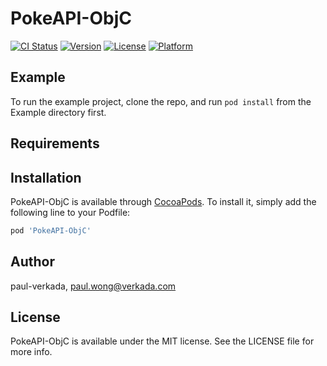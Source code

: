 # PokeAPI-ObjC

[![CI Status](https://img.shields.io/travis/paul-verkada/PokeAPI-ObjC.svg?style=flat)](https://travis-ci.org/paul-verkada/PokeAPI-ObjC)
[![Version](https://img.shields.io/cocoapods/v/PokeAPI-ObjC.svg?style=flat)](https://cocoapods.org/pods/PokeAPI-ObjC)
[![License](https://img.shields.io/cocoapods/l/PokeAPI-ObjC.svg?style=flat)](https://cocoapods.org/pods/PokeAPI-ObjC)
[![Platform](https://img.shields.io/cocoapods/p/PokeAPI-ObjC.svg?style=flat)](https://cocoapods.org/pods/PokeAPI-ObjC)

## Example

To run the example project, clone the repo, and run `pod install` from the Example directory first.

## Requirements

## Installation

PokeAPI-ObjC is available through [CocoaPods](https://cocoapods.org). To install
it, simply add the following line to your Podfile:

```ruby
pod 'PokeAPI-ObjC'
```

## Author

paul-verkada, paul.wong@verkada.com

## License

PokeAPI-ObjC is available under the MIT license. See the LICENSE file for more info.
